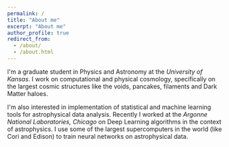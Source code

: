 ```yaml
---
permalink: /
title: "About me"
excerpt: "About me"
author_profile: true
redirect_from: 
  - /about/
  - /about.html
---
```


I'm a graduate student in Physics and Astronomy at the *University of Kansas*. I work on computational and physical cosmology, specifically on the largest cosmic structures like the voids, pancakes, filaments and Dark Matter haloes. 

I'm also interested in implementation of statistical and machine learning tools for astrophysical data analysis. Recently I worked at the *Argonne National Laboratories, Chicago* on Deep Learning algorithms in the context of astrophysics. I use some of the largest supercomputers in the world (like Cori and Edison) to train neural networks on astrophysical data.   


